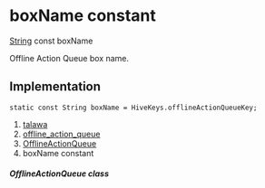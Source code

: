 
<div>

# boxName constant

</div>


[String](https://api.flutter.dev/flutter/dart-core/String-class.html)
const boxName



Offline Action Queue box name.



## Implementation

``` language-dart
static const String boxName = HiveKeys.offlineActionQueueKey;
```







1.  [talawa](../../index.md)
2.  [offline_action_queue](../../services_caching_offline_action_queue/)
3.  [OfflineActionQueue](../../services_caching_offline_action_queue/OfflineActionQueue-class.md)
4.  boxName constant

##### OfflineActionQueue class







